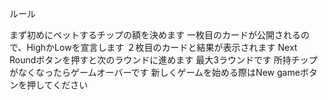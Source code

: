 ルール

まず初めにベットするチップの額を決めます
一枚目のカードが公開されるので、HighかLowを宣言します
２枚目のカードと結果が表示されます
Next Roundボタンを押すと次のラウンドに進めます
最大3ラウンドです
所持チップがなくなったらゲームオーバーです
新しくゲームを始める際はNew gameボタンを押してください